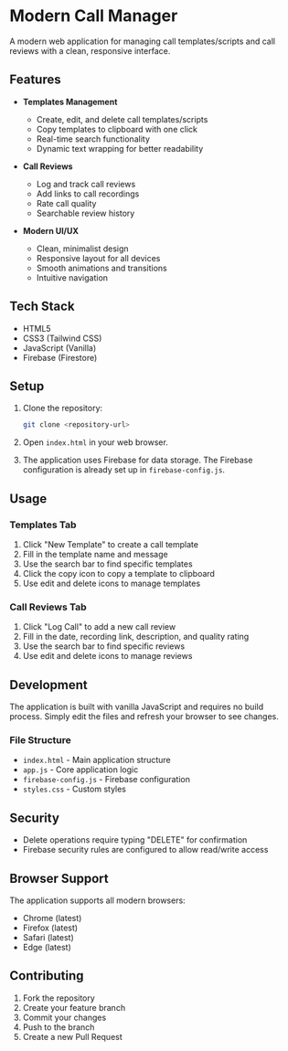 # Modern Call Manager

A modern web application for managing call templates/scripts and call reviews with a clean, responsive interface.

## Features

- **Templates Management**
  - Create, edit, and delete call templates/scripts
  - Copy templates to clipboard with one click
  - Real-time search functionality
  - Dynamic text wrapping for better readability

- **Call Reviews**
  - Log and track call reviews
  - Add links to call recordings
  - Rate call quality
  - Searchable review history

- **Modern UI/UX**
  - Clean, minimalist design
  - Responsive layout for all devices
  - Smooth animations and transitions
  - Intuitive navigation

## Tech Stack

- HTML5
- CSS3 (Tailwind CSS)
- JavaScript (Vanilla)
- Firebase (Firestore)

## Setup

1. Clone the repository:
   ```bash
   git clone <repository-url>
   ```

2. Open `index.html` in your web browser.

3. The application uses Firebase for data storage. The Firebase configuration is already set up in `firebase-config.js`.

## Usage

### Templates Tab

1. Click "New Template" to create a call template
2. Fill in the template name and message
3. Use the search bar to find specific templates
4. Click the copy icon to copy a template to clipboard
5. Use edit and delete icons to manage templates

### Call Reviews Tab

1. Click "Log Call" to add a new call review
2. Fill in the date, recording link, description, and quality rating
3. Use the search bar to find specific reviews
4. Use edit and delete icons to manage reviews

## Development

The application is built with vanilla JavaScript and requires no build process. Simply edit the files and refresh your browser to see changes.

### File Structure

- `index.html` - Main application structure
- `app.js` - Core application logic
- `firebase-config.js` - Firebase configuration
- `styles.css` - Custom styles

## Security

- Delete operations require typing "DELETE" for confirmation
- Firebase security rules are configured to allow read/write access

## Browser Support

The application supports all modern browsers:
- Chrome (latest)
- Firefox (latest)
- Safari (latest)
- Edge (latest)

## Contributing

1. Fork the repository
2. Create your feature branch
3. Commit your changes
4. Push to the branch
5. Create a new Pull Request 